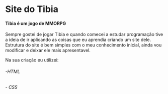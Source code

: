 # Site do Tibia
#### Tibia é um jogo de MMORPG

Sempre gostei de jogar Tibia e quando comecei a estudar programação tive a ideia de ir aplicando as coisas que eu aprendia criando um site dele.
Estrutura do site é bem simples com o meu conhecimento inicial, ainda vou modificar e deixar ele mais apresentavel.

Na sua criação eu utilizei:
###### -HTML
###### - CSS
